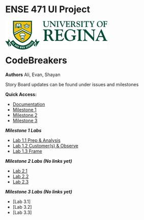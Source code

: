# ENSE 471 UI Project
<p>
  <img align="left" src="./Documentation_&_Labs/Images/uofr_logo.jpg" alt="U of R logo" height="90px"/>
</p>

<br/><br/><br/><br/>

# CodeBreakers
**Authors** Ali, Evan, Shayan
<br/>

Story Board updates can be found under issues and milestones
<br/>

**Quick Access:**
* [Documentation](./Documentation_&_Labs/)
* [Milestone 1](./Milestone%201)
* [Milestone 2](./Milestone%202)
* [Milestone 3](./Milestone%203)

___Milestone 1 Labs___
* [Lab 1.1 Prep & Analysis](./Documentation_&_Labs/Milestone%201%20Labs/Lab%201.1%20Prep%20&%20Analysis)
* [Lab 1.2 Customer(s) & Observe](./Documentation_&_Labs/Milestone%201%20Labs/Lab%201.2%20Target%20Customer(s)%20&%20Observe)
* [Lab 1.3 Frame](./Documentation_&_Labs/Milestone%201%20Labs/Lab%201.3%20Frame)

___Milestone 2 Labs (No links yet)___
* [Lab 2.1](./Documentation_&_Labs/Milestone%202%20Labs/Lab%202.1%20Brainstorm_1)
* [Lab 2.2](./Documentation_&_Labs/Milestone%202%20Labs/Lab%202.2%20Evaluate)
* [Lab 2.3](./Documentation_&_Labs/Milestone%202%20Labs/Lab%202.3%20Brainstorm_2)

___Milestone 3 Labs (No links yet)___
* [Lab 3.1]
* [Lab 3.2]
* [Lab 3.3]

